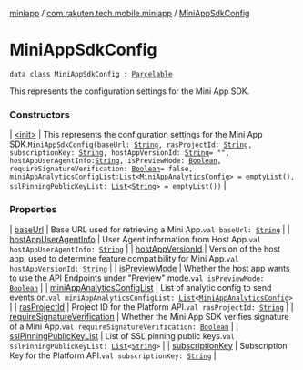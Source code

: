 [miniapp](../../index.md) / [com.rakuten.tech.mobile.miniapp](../index.md) / [MiniAppSdkConfig](./index.md)

# MiniAppSdkConfig

`data class MiniAppSdkConfig : `[`Parcelable`](https://developer.android.com/reference/android/os/Parcelable.html)

This represents the configuration settings for the Mini App SDK.

### Constructors

| [&lt;init&gt;](-init-.md) | This represents the configuration settings for the Mini App SDK.`MiniAppSdkConfig(baseUrl: `[`String`](https://kotlinlang.org/api/latest/jvm/stdlib/kotlin/-string/index.html)`, rasProjectId: `[`String`](https://kotlinlang.org/api/latest/jvm/stdlib/kotlin/-string/index.html)`, subscriptionKey: `[`String`](https://kotlinlang.org/api/latest/jvm/stdlib/kotlin/-string/index.html)`, hostAppVersionId: `[`String`](https://kotlinlang.org/api/latest/jvm/stdlib/kotlin/-string/index.html)` = "", hostAppUserAgentInfo: `[`String`](https://kotlinlang.org/api/latest/jvm/stdlib/kotlin/-string/index.html)`, isPreviewMode: `[`Boolean`](https://kotlinlang.org/api/latest/jvm/stdlib/kotlin/-boolean/index.html)`, requireSignatureVerification: `[`Boolean`](https://kotlinlang.org/api/latest/jvm/stdlib/kotlin/-boolean/index.html)` = false, miniAppAnalyticsConfigList: `[`List`](https://kotlinlang.org/api/latest/jvm/stdlib/kotlin.collections/-list/index.html)`<`[`MiniAppAnalyticsConfig`](../../com.rakuten.tech.mobile.miniapp.analytics/-mini-app-analytics-config/index.md)`> = emptyList(), sslPinningPublicKeyList: `[`List`](https://kotlinlang.org/api/latest/jvm/stdlib/kotlin.collections/-list/index.html)`<`[`String`](https://kotlinlang.org/api/latest/jvm/stdlib/kotlin/-string/index.html)`> = emptyList())` |

### Properties

| [baseUrl](base-url.md) | Base URL used for retrieving a Mini App.`val baseUrl: `[`String`](https://kotlinlang.org/api/latest/jvm/stdlib/kotlin/-string/index.html) |
| [hostAppUserAgentInfo](host-app-user-agent-info.md) | User Agent information from Host App.`val hostAppUserAgentInfo: `[`String`](https://kotlinlang.org/api/latest/jvm/stdlib/kotlin/-string/index.html) |
| [hostAppVersionId](host-app-version-id.md) | Version of the host app, used to determine feature compatibility for Mini App.`val hostAppVersionId: `[`String`](https://kotlinlang.org/api/latest/jvm/stdlib/kotlin/-string/index.html) |
| [isPreviewMode](is-preview-mode.md) | Whether the host app wants to use the API Endpoints under "Preview" mode.`val isPreviewMode: `[`Boolean`](https://kotlinlang.org/api/latest/jvm/stdlib/kotlin/-boolean/index.html) |
| [miniAppAnalyticsConfigList](mini-app-analytics-config-list.md) | List of analytic config to send events on.`val miniAppAnalyticsConfigList: `[`List`](https://kotlinlang.org/api/latest/jvm/stdlib/kotlin.collections/-list/index.html)`<`[`MiniAppAnalyticsConfig`](../../com.rakuten.tech.mobile.miniapp.analytics/-mini-app-analytics-config/index.md)`>` |
| [rasProjectId](ras-project-id.md) | Project ID for the Platform API.`val rasProjectId: `[`String`](https://kotlinlang.org/api/latest/jvm/stdlib/kotlin/-string/index.html) |
| [requireSignatureVerification](require-signature-verification.md) | Whether the Mini App SDK verifies signature of a Mini App.`val requireSignatureVerification: `[`Boolean`](https://kotlinlang.org/api/latest/jvm/stdlib/kotlin/-boolean/index.html) |
| [sslPinningPublicKeyList](ssl-pinning-public-key-list.md) | List of SSL pinning public keys.`val sslPinningPublicKeyList: `[`List`](https://kotlinlang.org/api/latest/jvm/stdlib/kotlin.collections/-list/index.html)`<`[`String`](https://kotlinlang.org/api/latest/jvm/stdlib/kotlin/-string/index.html)`>` |
| [subscriptionKey](subscription-key.md) | Subscription Key for the Platform API.`val subscriptionKey: `[`String`](https://kotlinlang.org/api/latest/jvm/stdlib/kotlin/-string/index.html) |

